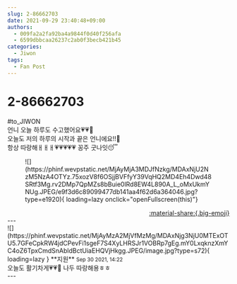 ```yaml
---
slug: 2-86662703
date: 2021-09-29 23:40:48+09:00
authors:
  - 009fa2a2fa92ba4a9844f0d40f256afa
  - 6599dbbcaa26237c2ab0f3becb421b45
categories:
  - Jiwon
tags:
  - Fan Post
---
```


# 2-86662703

<div class="post-container" markdown="1">
<div class="content-container md-sidebar__scrollwrap" markdown="1">

\#to_JIWON <br>언니 오늘 하루도 수고했어요💗💗🧸<br>오늘도 저의 하루의 시작과 끝은 언니에요!!💜<br>항상 따랑해ㅐㅐㅐ💗💗💗💗💗 꽁주 굿나잇😴
<figure markdown="1">
![](https://phinf.wevpstatic.net/MjAyMjA3MDJfNzkg/MDAxNjU2NzM5NzA4OTYz.75xozV8f6OSjjBVFfyY39VqHQ2MD4Eh4Dwd48SRtf3Mg.rv2DMp7QpMZs8bBuie0lRd8EW4L890A_L_oMxUkmYNUg.JPEG/e9f3d6c89099477db141aa4f62d6a364046.jpg?type=e1920){ loading=lazy onclick="openFullscreen(this)"}
</figure>


</div>
</div>

<div style="text-align: right;" markdown="1">
<a href="https://weverse.io/fromis9/fanpost/2-86662703" style="text-align: right;">:material-share:{.big-emoji}</a>
</div>
---

<div class="comments-container md-sidebar__scrollwrap" markdown="1">
<div class="comment" markdown="1">
<div class='id-container' markdown="1">
![](https://phinf.wevpstatic.net/MjAyMzA2MjVfMzMg/MDAxNjg3NjU0MTExOTU5.7GFeCpkRW4jdCPevFi1sgeF7S4XyLHRSJr1VOBRp7gEg.mY0LxqknzXmYC4oZ6TpxCmdSnAbldBctUiaEHQVjHkgg.JPEG/image.jpg?type=s72){ loading=lazy }
**<span class="artist">지원</span>** <small>Sep 30 2021, 14:22</small><br>
</div>
<div class='comment-body' markdown="1">
오늘도 활기차게💗💗🧸 나두 따랑해용ㅎㅎ
</div>
</div>
</div>
---
